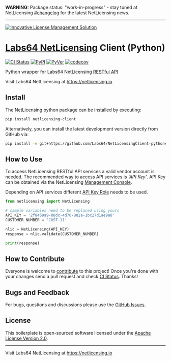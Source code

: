**WARNING:** Package status: "work-in-progress" - stay tuned at NetLicensing [#changelog](https://netlicensing.io/wiki/changelog) for the latest NetLicensing news.

---

<a href="https://netlicensing.io"><img src="https://netlicensing.io/img/netlicensing-stage-twitter.jpg" alt="Innovative License Management Solution"></a>

# [Labs64 NetLicensing](https://netlicensing.io) Client (Python)

[![CI Status](https://github.com/Labs64/NetLicensingClient-python/workflows/Python%20Client%20CI/badge.svg)](https://github.com/Labs64/NetLicensingClient-python/actions?query=workflow%3A%22Python+Client+CI%22)
[![PyPI](https://img.shields.io/pypi/v/netlicensing-client.svg)](https://pypi.org/project/netlicensing-client/)
[![PyVer](https://img.shields.io/pypi/pyversions/netlicensing-client.svg)](https://pypi.org/project/netlicensing-client)
[![codecov](https://codecov.io/gh/Labs64/NetLicensingClient-python/branch/master/graph/badge.svg)](https://codecov.io/gh/Labs64/NetLicensingClient-python)


Python wrapper for Labs64 NetLicensing [RESTful API](http://l64.cc/nl10)

Visit Labs64 NetLicensing at https://netlicensing.io

## Install

The NetLicensing python package can be installed by executing:

```bash
pip install netlicensing-client
```

Alternatively, you can install the latest development version directly from GitHub via:

```bash
pip install -e git+https://github.com/Labs64/NetLicensingClient-python#egg=netlicensing
```

## How to Use

To access NetLicensing RESTful API services a valid vendor account is needed.
The recommended way to access API services is *'API Key'*.
API Key can be obtained via the NetLicensing [Management Console](https://ui.netlicensing.io/#/settings).

Depending on API services different [API Key Role](https://netlicensing.io/wiki/security#api-key-identification) needs to be used.

```python
from netlicensing import NetLicensing

# sample variables need to be replaced using yours
API_KEY = '2f8459a9-08dc-4d70-882a-1bc27d1ae9a8'
CUSTOMER_NUMBER = 'CUST-11'

nlic = NetLicensing(API_KEY)
response = nlic.validate(CUSTOMER_NUMBER)

print(response)
```

## How to Contribute

Everyone is welcome to [contribute](CONTRIBUTING.md) to this project!
Once you're done with your changes send a pull request and check [CI Status](https://github.com/Labs64/NetLicensingClient-python/actions).
Thanks!

## Bugs and Feedback

For bugs, questions and discussions please use the [GitHub Issues](https://github.com/Labs64/NetLicensingClient-python/issues).

## License

This boilerplate is open-sourced software licensed under the [Apache License Version 2.0](LICENSE).

---

Visit Labs64 NetLicensing at https://netlicensing.io
